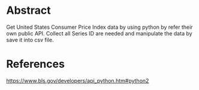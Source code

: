 # Abstract
Get United States Consumer Price Index data by using python by refer their own public API.
Collect all Series ID are needed and manipulate the data by save it into csv file.

# References
https://www.bls.gov/developers/api_python.htm#python2
